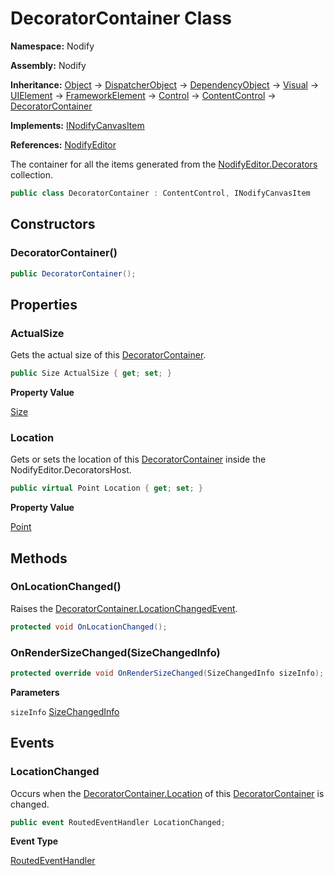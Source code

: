 # DecoratorContainer Class  
  
**Namespace:** Nodify  
  
**Assembly:** Nodify  
  
**Inheritance:** [Object](https://docs.microsoft.com/en-us/dotnet/api/System.Object) → [DispatcherObject](https://docs.microsoft.com/en-us/dotnet/api/System.Windows.Threading.DispatcherObject) → [DependencyObject](https://docs.microsoft.com/en-us/dotnet/api/System.Windows.DependencyObject) → [Visual](https://docs.microsoft.com/en-us/dotnet/api/System.Windows.Media.Visual) → [UIElement](https://docs.microsoft.com/en-us/dotnet/api/System.Windows.UIElement) → [FrameworkElement](https://docs.microsoft.com/en-us/dotnet/api/System.Windows.FrameworkElement) → [Control](https://docs.microsoft.com/en-us/dotnet/api/System.Windows.Controls.Control) → [ContentControl](https://docs.microsoft.com/en-us/dotnet/api/System.Windows.Controls.ContentControl) → [DecoratorContainer](Nodify_DecoratorContainer)  
  
**Implements:** [INodifyCanvasItem](Nodify_INodifyCanvasItem)  
  
**References:** [NodifyEditor](Nodify_NodifyEditor)  
  
The container for all the items generated from the [NodifyEditor.Decorators](Nodify_NodifyEditor#decorators) collection.  
  
```csharp  
public class DecoratorContainer : ContentControl, INodifyCanvasItem  
```  
  
## Constructors  
  
### DecoratorContainer()  
  
```csharp  
public DecoratorContainer();  
```  
  
## Properties  
  
### ActualSize  
  
Gets the actual size of this [DecoratorContainer](Nodify_DecoratorContainer).  
  
```csharp  
public Size ActualSize { get; set; }  
```  
  
**Property Value**  
  
[Size](https://docs.microsoft.com/en-us/dotnet/api/System.Windows.Size)  
  
### Location  
  
Gets or sets the location of this [DecoratorContainer](Nodify_DecoratorContainer) inside the NodifyEditor.DecoratorsHost.  
  
```csharp  
public virtual Point Location { get; set; }  
```  
  
**Property Value**  
  
[Point](https://docs.microsoft.com/en-us/dotnet/api/System.Windows.Point)  
  
## Methods  
  
### OnLocationChanged()  
  
Raises the [DecoratorContainer.LocationChangedEvent](Nodify_DecoratorContainer#locationchangedevent).  
  
```csharp  
protected void OnLocationChanged();  
```  
  
### OnRenderSizeChanged(SizeChangedInfo)  
  
```csharp  
protected override void OnRenderSizeChanged(SizeChangedInfo sizeInfo);  
```  
  
**Parameters**  
  
`sizeInfo` [SizeChangedInfo](https://docs.microsoft.com/en-us/dotnet/api/System.Windows.SizeChangedInfo)  
  
## Events  
  
### LocationChanged  
  
Occurs when the [DecoratorContainer.Location](Nodify_DecoratorContainer#location) of this [DecoratorContainer](Nodify_DecoratorContainer) is changed.  
  
```csharp  
public event RoutedEventHandler LocationChanged;  
```  
  
**Event Type**  
  
[RoutedEventHandler](https://docs.microsoft.com/en-us/dotnet/api/System.Windows.RoutedEventHandler)  
  
